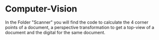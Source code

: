 # Computer-Vision

In the Folder "Scanner" you will find the code to calculate the 4 corner points of a document, a perspective transformation to get a top-view of a document and the digital for the same document.   
